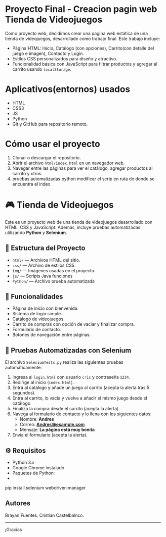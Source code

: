 # Proyecto Final - Creacion pagin web Tienda de Videojuegos

Como proyecto web, decidimos crear una pagina web estática de una tienda de videojuegos, desarrollado como trabajo final. Este trabajo incluye:

- Página HTML: Inicio, Catálogo (con opciones), Carrito(con detalle del juego e imagen), Contacto y Login.
- Estilos CSS personalizados para diseño y atractivo.
- Funcionalidad básica con JavaScript para filtrar productos y agregar al carrito usando `localStorage`.

# Aplicativos(entornos) usados

- HTML
- CSS3
- JS
- Python
- Git y GitHub para repositorio remoto.

# Cómo usar el proyecto

1. Clonar o descargar el repositorio.
2. Abrir el archivo `html/index.html` en un navegador web.
3. Navegar entre las páginas para ver el catálogo, agregar productos al carrito y otros.
4. pruebas automatizadas python modificar el scrip en ruta de donde se encuentra el index

# 🎮 Tienda de Videojuegos

Este es un proyecto web de una tienda de videojuegos desarrollado con HTML, CSS y JavaScript. Además, incluye pruebas automatizadas utilizando **Python** y **Selenium**.

## 📁 Estructura del Proyecto

- `html/` — Archivos HTML del sitio.
- `css/` — Archivo de estilos CSS.
- `img/` — Imágenes usadas en el proyecto.
- `js/` — Scripts Java funciones
- `Python/` — Archivo prueba automatizada


## 🚀 Funcionalidades

- Página de inicio con bienvenida.
- Sistema de login simple.
- Catálogo de videojuegos.
- Carrito de compras con opción de vaciar y finalizar compra.
- Formulario de contacto.
- Botones de navegación entre páginas.

## 🧪 Pruebas Automatizadas con Selenium

El archivo `SeleniumTests.py` realiza las siguientes pruebas automáticamente:

1. Ingresa al `login.html` con usuario `cris` y contraseña `1234`.
2. Redirige al inicio (`index.html`).
3. Entra al catálogo y añade un juego al carrito (acepta la alerta tras 5 segundos).
4. Entra al carrito, lo vacía y vuelve a añadir el mismo juego desde el catálogo.
5. Finaliza la compra desde el carrito (acepta la alerta).
6. Navega al formulario de contacto y lo llena con los siguientes datos:
   - Nombre: **Andres**
   - Correo: **Andres@example.com**
   - Mensaje: **La página está muy bonita**
7. Envía el formulario (acepta la alerta).

## ⚙️ Requisitos

- Python 3.x
- Google Chrome instalado
- Paquetes de Python:
- 

pip install selenium webdriver-manager


## **Autores**

Brayan Fuentes.
Cristian Castelbalnco.

---

¡Gracias  
